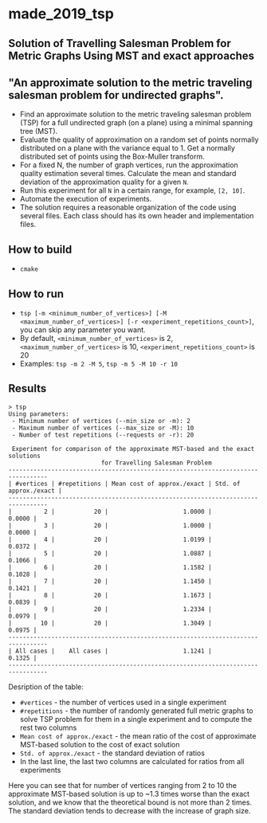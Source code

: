 # made_2019_tsp
## Solution of Travelling Salesman Problem for Metric Graphs Using MST and exact approaches

## "An approximate solution to the metric traveling salesman problem for undirected graphs".
* Find an approximate solution to the metric traveling salesman problem (TSP) for a full undirected graph (on a plane) using a minimal spanning tree (MST).
* Evaluate the quality of approximation on a random set of points normally distributed on a plane with the variance equal to 1. Get a normally distributed set of points using the Box-Muller transform.
* For a fixed N, the number of graph vertices, run the approximation quality estimation several times. Calculate the mean and standard deviation of the approximation quality for a given `N`.
* Run this experiment for all `N` in a certain range, for example, `[2, 10]`.
* Automate the execution of experiments.
* The solution requires a reasonable organization of the code using several files. Each class should has its own header and implementation files.

## How to build
* `cmake`

## How to run
* `tsp [-m <minimum_number_of_vertices>] [-M <maximum_number_of_vertices>] [-r <experiment_repetitions_count>]`, you can skip any parameter you want. 
* By default, `<minimum_number_of_vertices>` is 2, `<maximum_number_of_vertices>` is 10, `<experiment_repetitions_count>` is 20
* Examples: `tsp -m 2 -M 5`, `tsp -m 5 -M 10 -r 10`

## Results

~~~
> tsp
Using parameters:
 - Minimum number of vertices (--min_size or -m): 2
 - Maximum number of vertices (--max_size or -M): 10
 - Number of test repetitions (--requests or -r): 20

 Experiment for comparison of the approximate MST-based and the exact solutions
                          for Travelling Salesman Problem
---------------------------------------------------------------------------------
| #vertices | #repetitions | Mean cost of approx./exact | Std. of approx./exact |
---------------------------------------------------------------------------------
|         2 |           20 |                     1.0000 |                0.0000 |
|         3 |           20 |                     1.0000 |                0.0000 |
|         4 |           20 |                     1.0199 |                0.0372 |
|         5 |           20 |                     1.0887 |                0.1066 |
|         6 |           20 |                     1.1582 |                0.1028 |
|         7 |           20 |                     1.1450 |                0.1421 |
|         8 |           20 |                     1.1673 |                0.0839 |
|         9 |           20 |                     1.2334 |                0.0979 |
|        10 |           20 |                     1.3049 |                0.0975 |
---------------------------------------------------------------------------------
| All cases |    All cases |                     1.1241 |                0.1325 |
---------------------------------------------------------------------------------
~~~
Desription of the table:
* `#vertices` - the number of vertices used in a single experiment
* `#repetitions` - the number of randomly generated full metric graphs to solve TSP problem for them in a single experiment and to compute the rest two columns
* `Mean cost of approx./exact` - the mean ratio of the cost of approximate MST-based solution to the cost of exact solution
* `Std. of approx./exact` - the standard deviation of ratios
* In the last line, the last two columns are calculated for ratios from all experiments

Here you can see that for number of vertices ranging from 2 to 10 the approximate MST-based solution is up to ~1.3 times worse than the exact solution, and we know that the theoretical bound is not more than 2 times. The standard deviation tends to decrease with the increase of graph size.
